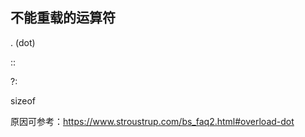 ## 不能重载的运算符
. (dot) 

:: 
 
?: 

sizeof 

原因可参考：<https://www.stroustrup.com/bs_faq2.html#overload-dot>